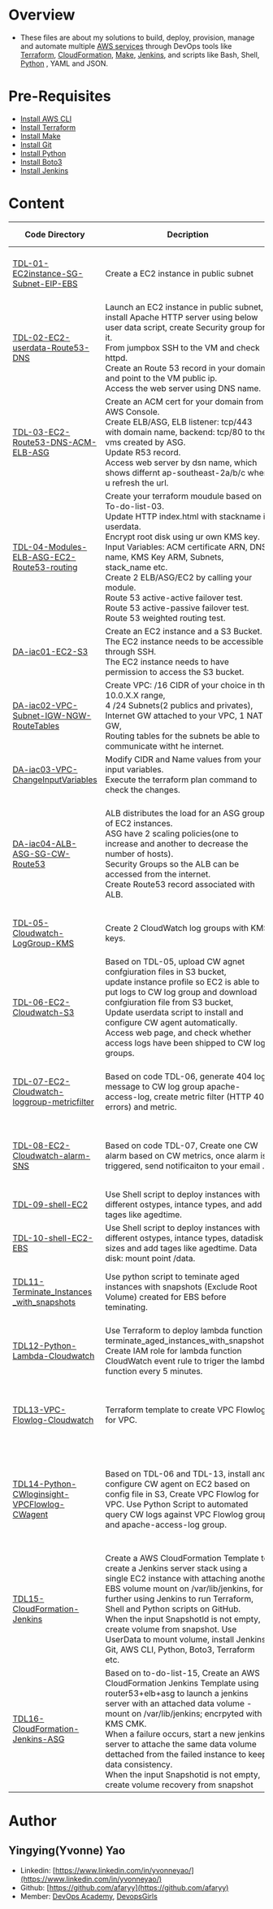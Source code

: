 # Overview

* These files are about my solutions to build, deploy, provision, manage and automate multiple [AWS services](https://aws.amazon.com/) through DevOps tools like [Terraform](https://registry.terraform.io/providers/hashicorp/aws/latest/docs), [CloudFormation](https://docs.aws.amazon.com/AWSCloudFormation/latest/UserGuide/Welcome.html), [Make](https://www.gnu.org/software/make/manual/html_node/index.html#toc-Overview-of-make), [Jenkins](https://www.jenkins.io/), and scripts like Bash, Shell, [Python](https://www.python.org/) , YAML and JSON.



# Pre-Requisites
* [Install AWS CLI](https://docs.aws.amazon.com/cli/latest/userguide/install-cliv2.html) 
* [Install Terraform](https://learn.hashicorp.com/tutorials/terraform/install-cli)
* [Install Make](https://www.gnu.org/software/make/manual/html_node/index.html#toc-Overview-of-make)
* [Install Git](https://git-scm.com/book/en/v2/Getting-Started-Installing-Git)
* [Install Python](https://www.python.org/downloads/)
* [Install Boto3](https://boto3.amazonaws.com/v1/documentation/api/latest/guide/quickstart.html)
* [Install Jenkins](https://www.jenkins.io/doc/book/installing/)


# Content

Code Directory | Decription | AWS services&Skills  
------------ | ------------- | ------------- 
[TDL-01-EC2instance-SG-Subnet-EIP-EBS](./TDL-01-EC2instance-SG-Subnet-EIP-EBS/terraform-code/) | Create a EC2 instance in public subnet | EC2, Security Group, Subnet, EIP, EBS<br>---<br>AWS, Terraform 
[TDL-02-EC2-userdata-Route53-DNS](./TDL-02-EC2-userdata-Route53-DNS/terraform-code/) | Launch an EC2 instance in public subnet, install Apache HTTP server using below user data script, create Security group for it.<br> From jumpbox SSH to the VM and check httpd.<br>Create an Route 53 record in your domain and point to the VM public ip.<br>Access the web server using DNS name. | EC2, Route53, DNS<br>---<br>AWS, Terraform, Bash 
[TDL-03-EC2-Route53-DNS-ACM-ELB-ASG](./TDL-03-EC2-Route53-DNS-ACM-ELB-ASG/terraform-code/) | Create an ACM cert for your domain from AWS Console.<br>Create ELB/ASG, ELB listener: tcp/443 with domain name, backend: tcp/80 to the vms created by ASG.<br>Update R53 record.<br>Access web server by dsn name, which shows differnt ap-southeast-2a/b/c when u refresh the url. | EC2, Route53, DNS, ACM, ELB, ASG<br>---<br>AWS, Terraform, Bash  
[TDL-04-Modules-ELB-ASG-EC2-Route53-routing](./TDL-04-Modules-ELB-ASG-EC2-Route53-routing/terraform-code) | Create your terraform moudule based on To-do-list-03.<br>Update HTTP index.html with stackname in userdata.<br>Encrypt root disk using ur own KMS key.<br>Input Variables: ACM certificate ARN, DNS name, KMS Key ARM, Subnets, stack_name etc.<br>Create 2 ELB/ASG/EC2 by calling your module.<br>Route 53 active-active failover test.<br>Route 53 active-passive failover test.<br>Route 53 weighted routing test. | ELB, ASG, ACM, DNS, Route53 routing<br>---<br>AWS, Terraform, Bash  
[DA-iac01-EC2-S3](./DA-iac01-EC2-S3/) | Create an EC2 instance and a S3 Bucket.<br>The EC2 instance needs to be accessible through SSH.<br>The EC2 instance needs to have permission to access the S3 bucket. | EC2, S3, IAM<br>---<br>AWS, Terraform 
[DA-iac02-VPC-Subnet-IGW-NGW-RouteTables](./DA-iac02-VPC-Subnet-IGW-NGW-RouteTables/) |  Create VPC: /16 CIDR of your choice in the 10.0.X.X range,<br> 4 /24 Subnets(2 publics and privates),<br>Internet GW attached to your VPC, 1 NAT GW,<br>Routing tables for the subnets be able to communicate witht he internet. | VPC, Subnet, Internet Gateway, NAT Gateway, Route Tables<br>---<br>AWS, Terraform
[DA-iac03-VPC-ChangeInputVariables](./DA-iac03-VPC-ChangeInputVariables/) |  Modify CIDR and Name values from your input variables. <br> Execute the terraform plan command to check the changes. | VPC, Subnet<br>---<br>AWS, Terraform
[DA-iac04-ALB-ASG-SG-CW-Route53](./DA-iac04-ALB-ASG-SG-CW-Route53/) |  ALB distributes the load for an ASG group of EC2 instances.<br>ASG have 2 scaling policies(one to increase and another to decrease the number of hosts).<br>Security Groups so the ALB can be accessed from the internet.<br>Create Route53 record associated with ALB. | Application Load Balancer, Autoscaling Group, Cloudwatch Alarm, Security Group, Route53 Record<br>---<br>AWS, Terraform, Bash  
[TDL-05-Cloudwatch-LogGroup-KMS](./TDL-05-Cloudwatch-LogGroup-KMS) | Create 2 CloudWatch log groups with KMS keys. | Cloudwatch, KMS<br>---<br>AWS, Terraform 
[TDL-06-EC2-Cloudwatch-S3](./TDL-06-EC2-Cloudwatch-S3) | Based on TDL-05, upload CW agnet confgiuration files in S3 bucket, <br>update instance profile so EC2 is able to put logs to CW log group and download confgiuration file from S3 bucket, <br>Update userdata script to install and configure CW agent automatically. <br>Access web page, and check whether access logs have been shipped to CW log groups. | Cloudwatch, EC2, S3<br>---<br>AWS, Terraform, Bash, JSON, Make
[TDL-07-EC2-Cloudwatch-loggroup-metricfilter](./TDL-07-EC2-Cloudwatch-loggroup-metricfilter) | Based on code TDL-06,  generate 404 log message to CW log group apache-access-log, create metric filter (HTTP 404 errors) and metric.| Cloudwatch, EC2, S3<br>---<br>AWS, Terraform, Bash, JSON, Make 
[TDL-08-EC2-Cloudwatch-alarm-SNS](./TDL-08-EC2-Cloudwatch-alarm-SNS) | Based on code TDL-07, Create one CW alarm based on CW metrics, once alarm is triggered, send notificaiton to your email .| Cloudwatch, SNS, EC2, S3<br>---<br>AWS, Terraform, Bash, JSON, Make 
[TDL-09-shell-EC2](./TDL-09-shell-EC2) | Use Shell script to deploy instances with different ostypes, intance types, and add tages like agedtime.| EC2<br>---<br>AWS, Shell
[TDL-10-shell-EC2-EBS](./TDL-10-shell-EC2-EBS) | Use Shell script to deploy instances with different ostypes, intance types, datadisk sizes and add tages like agedtime. Data disk: mount point /data. | EC2, EBS<br>---<br>AWS, Shell
[TDL11-Terminate_Instances<br>_with_snapshots](./TDL11-Terminate_Instances_with_snapshots) | Use python script to teminate aged instances with snapshots (Exclude Root Volume) created for EBS before teminating. | EC2, EBS, Snapshot<br>---<br>AWS, Python, Boto3, Make 
[TDL12-Python-Lambda-Cloudwatch](./TDL12-Python-Lambda-Cloudwatch) | Use Terraform to deploy lambda function terminate_aged_instances_with_snapshots.<br> Create IAM role for lambda function<br>CloudWatch event rule to triger the lambda function every 5 minutes. | Lambda, EC2, EBS, Snapshot, Cloudwatch<br>---<br>AWS, Python, Boto3, Make  
[TDL13-VPC-Flowlog-Cloudwatch](./TDL13-VPC-Flowlog-Cloudwatch) | Terraform template to create VPC Flowlog for VPC. | VPC Flowlog, IAM, Cloudwatch<br>---<br>AWS, Terraform, Make 
[TDL14-Python-CWloginsight-VPCFlowlog-CWagent](./TDL14-Python-CWloginsight-VPCFlowlog-CWagent) | Based on TDL-06 and TDL-13, install and configure CW agent on EC2 based on config file in S3, Create VPC Flowlog for VPC. Use Python Script to automated query CW logs against VPC Flowlog group and apache-access-log group. | CW logs insight, IAM, EC2, VPC Flowlog, Cloudwatch Agent<br>---<br>AWS, Terraform, Bash, Python, Boto3, JSON, Make
[TDL15-CloudFormation-Jenkins](./TDL15-CloudFormation-Jenkins) | Create a AWS CloudFormation Template to create a Jenkins server stack using a single EC2 instance with attaching another EBS volume mount on /var/lib/jenkins, for further using Jenkins to run Terraform, Shell and Python scripts on GitHub.<br>When the input SnapshotId is not empty, create volume from snapshot. Use UserData to mount volume, install Jenkins, Git, AWS CLI, Python, Boto3, Terraform etc. | CloudFormation, Jenkins Instance, EBS, Userdata, Vmvare Workstation<br>---<br>AWS, CloudFormation, Jenkins, YAML
[TDL16-CloudFormation-Jenkins-ASG](./TDL16-CloudFormation-Jenkins-ASG) | Based on to-do-list-15, Create an AWS CloudFormation Jenkins Template using router53+elb+asg to launch a jenkins server with an attached data volume - mount on /var/lib/jenkins; encrpyted with KMS CMK. <br>When a failure occurs, start a new jenkins server to attache the same data volume dettached from the failed instance to keep data consistency.<br> When the input Snapshotid is not empty,  create volume recovery from snapshot | CloudFormation, Jenkins Instance, EBS, Userdata, DNS, Router53, ACM, ELB, ASG, KMS, <br>---<br>AWS, CloudFormation, Jenkins, YAML




# Author

## Yingying(Yvonne) Yao

- Linkedin: [https://www.linkedin.com/in/yvonneyao/](https://www.linkedin.com/in/yvonneyao/)
- Github: [https://github.com/afaryy](https://github.com/afaryy)
- Member: [DevOps Academy](https://github.com/devopsacademyau), [DevopsGirls](devopsgirls.slack.com)

